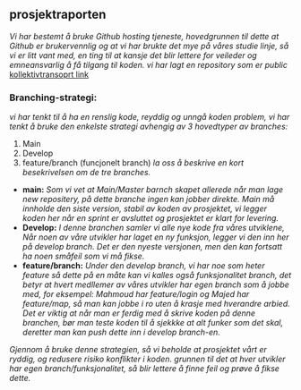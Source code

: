 ## **prosjektraporten** 

*Vi har bestemt å bruke Github hosting tjeneste, hovedgrunnen til dette at Github er brukervennlig og at vi har brukte det mye på våres studie linje, så vi er litt vant med, en ting til at kansje det blir lettere for veileder og emneansvarlig å få tilgang til koden.
vi har lagt en repository som er public*
[kollektivtransoprt link](https://github.com/majSofia/kollektivtransport-Application-for-Bus-Group23.git)

### **Branching-strategi:**
*vi har tenkt til å ha en renslig kode, reyddig og unngå koden problem, vi har tenkt å bruke den enkelste strategi avhengig av 3 hovedtyper av branches:*
1. Main
2. Develop
3.  feature/branch (funcjonelt branch)
*la oss å beskrive en kort besekrivelsen om de tre branches.*
* **main:**
*Som vi vet at Main/Master barnch skapet allerede når man lage new repositery, på dette branche ingen kan jobber direkte.
Main må innholde den siste version, stabil av koden av prosjektet, vi legger koden her  når en sprint er avsluttet og prosjektet er klart for levering.*
* **Develop:**
*I denne branchen samler vi alle nye kode fra våres utviklene, Når noen av våre utvikler har laget en ny funksjon,  legger vi den inn her på develop branch.
Det er den nyeste versjonen, men den kan fortsatt ha noen småfeil som vi må fikse.*
* **feature/branch:**
*Under den develop branch, vi har noe som heter feature så dette på en måte kan vi kalles også funksjonalitet branch, det betyr at hvert medllemer av våres utvikler har egen branch som å jobbe med, for eksempel: Mahmoud har feature/login og Majed har feature/map,
så man kan jobbe i ro uten å krasje med hverandre arbied.
Det er viktig at når man er ferdig med å skrive koden på denne branchen, bør man teste koden til å sjekkke at alt funker som det skal, deretter man kan push dette inn i develop branch-en.*

*Gjennom å bruke denne strategien, så vi beholde at prosjektet vårt er ryddig, og redusere risiko konflikter i koden.
grunnen til det at hver utvikler har egen branch/funksjonalitet, så blir lettere å finne feil og prøve å fikse dette.*